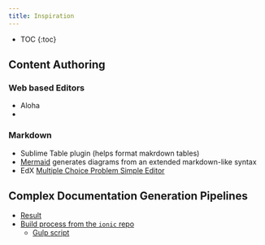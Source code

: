 ```yaml
---
title: Inspiration
---
```


* TOC
{:toc}

## Content Authoring

### Web based Editors

 - Aloha
 - 

### Markdown

 - Sublime Table plugin (helps format makrdown tables)
 - [Mermaid](http://knsv.github.io/mermaid/live_editor/) generates diagrams from an extended markdown-like syntax
 - EdX [Multiple Choice Problem Simple Editor](http://edx.readthedocs.org/projects/edx-partner-course-staff/en/latest/exercises_tools/multiple_choice.html#use-the-simple-editor-to-create-a-multiple-choice-problem) 

## Complex Documentation Generation Pipelines

 - [Result](http://ionicframework.com/docs/api/directive/ionTabs/)
 - [Build process from the ```ionic``` repo](https://github.com/driftyco/ionic#documentation)
   - [Gulp script](https://github.com/driftyco/ionic/blob/master/config/gulp-tasks/docs.js)

